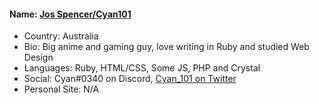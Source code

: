 #### Name: [Jos Spencer/Cyan101](https://github.com/cyan101)
- Country: Australia
- Bio: Big anime and gaming guy, love writing in Ruby and studied Web Design
- Languages: Ruby, HTML/CSS, Some JS, PHP and Crystal
- Social: Cyan#0340 on Discord, [Cyan_101 on Twitter](https://twitter.com/Cyan_101)
- Personal Site: N/A


